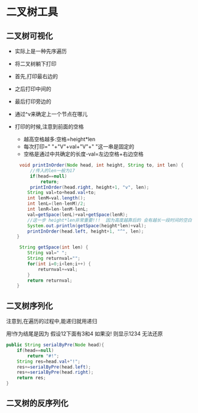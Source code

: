 # 二叉树工具

## 二叉树可视化

* 实际上是一种先序遍历

* 将二叉树躺下打印

* 首先,打印最右边的

* 之后打印中间的

* 最后打印旁边的

* 通过^v来确定上一个节点在哪儿

* 打印的时候,注意到前面的空格

  * 越高空格越多:空格=height*len
  * 每次打印="  "+"V"+val+"V"+" "这一串是固定的
  * 空格是通过中共确定的长度-val=左边空格+右边空格

```java
	 void printInOrder(Node head, int height, String to, int len) {
         //传入的len一般为17
		 if(head==null)
			 return;
		 printInOrder(head.right, height+1, "v", len);
		String val=to+head.val+to;
		int lenM=val.length();
		int lenL=(len-lenM)/2;
		int lenR=len-lenM-lenL;
		val=getSpace(lenL)+val+getSpace(lenR);
		//这一步 height*len非常重要!!!  因为高度越靠后的 会有越长一段时间的空白
		System.out.println(getSpace(height*len)+val);
		printInOrder(head.left, height+1, "^", len);
	}

	 String getSpace(int len) {
		String val=" ";
		String returnval="";
		for(int i=0;i<len;i++) {
			returnval+=val;
		}
		return returnval;
	}
```



## 二叉树序列化

注意到,在遍历的过程中,能递归就用递归

用!作为结尾是因为 假设12下面有3和4 如果没! 则显示1234 无法还原

```java
public String serialByPre(Node head){
    if(head==null)
        return "#!";
    String res=head.val+"!";
    res+=serialByPre(head.left);
    res+=serialByPre(head.right);
    return res;
}
```



## 二叉树的反序列化

